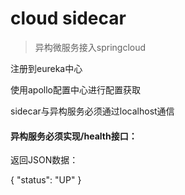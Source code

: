 # cloud sidecar

> 异构微服务接入springcloud

注册到eureka中心

使用apollo配置中心进行配置获取

sidecar与异构服务必须通过localhost通信

#### 异构服务必须实现/health接口：

返回JSON数据：

{
    "status": "UP"
}

